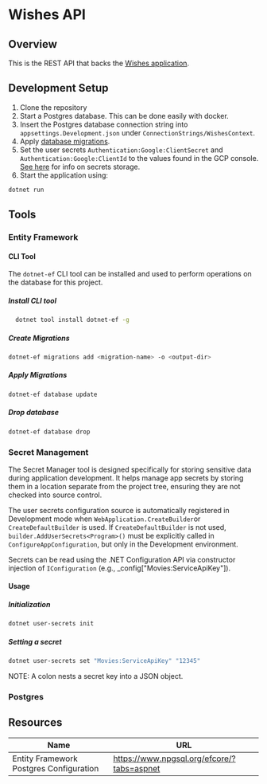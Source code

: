 # Wishes API

## Overview

This is the REST API that backs the [Wishes application](https://github.com/rykeroc/wishes). 

## Development Setup

1. Clone the repository
2. Start a Postgres database. This can be done easily with docker.
3. Insert the Postgres database connection string into `appsettings.Development.json` under `ConnectionStrings/WishesContext`.
4. Apply [database migrations](#drop-database).
5. Set the user secrets `Authentication:Google:ClientSecret` and `Authentication:Google:ClientId` to the values found in the GCP console. [See here](#secret-management) for info on secrets storage.
6. Start the application using:

```bash
dotnet run
```

## Tools

### Entity Framework

#### CLI Tool

The `dotnet-ef` CLI tool can be installed and used to perform operations on the database for this project.

##### Install CLI tool

```bash
  dotnet tool install dotnet-ef -g
```

##### Create Migrations

```bash
dotnet-ef migrations add <migration-name> -o <output-dir>
```

##### Apply Migrations

```bash
dotnet-ef database update
```

##### Drop database

```bash
dotnet-ef database drop
```

### Secret Management

The Secret Manager tool is designed specifically for storing sensitive data during application development.
It helps manage app secrets by storing them in a location separate from the project tree, ensuring they are not 
checked into source control.

The user secrets configuration source is automatically registered in Development mode when 
`WebApplication.CreateBuilder`or `CreateDefaultBuilder` is used.
If `CreateDefaultBuilder` is not used, `builder.AddUserSecrets<Program>()` must be explicitly called in 
`ConfigureAppConfiguration`, but only in the Development environment.

Secrets can be read using the .NET Configuration API via constructor injection of `IConfiguration` 
(e.g., _config["Movies:ServiceApiKey"]).

#### Usage

##### Initialization

```bash
dotnet user-secrets init
```

##### Setting a secret

```bash
dotnet user-secrets set "Movies:ServiceApiKey" "12345"
```

NOTE: A colon nests a secret key into a JSON object.

### Postgres

## Resources

| Name                                    | URL                                        |
|-----------------------------------------|--------------------------------------------|
| Entity Framework Postgres Configuration | https://www.npgsql.org/efcore/?tabs=aspnet |